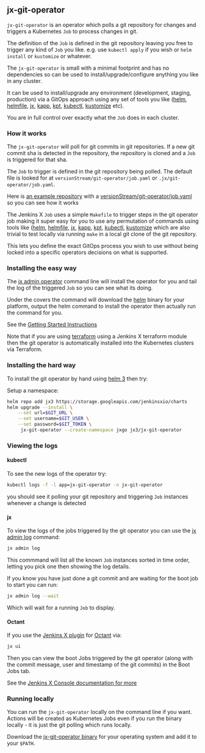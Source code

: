 ## jx-git-operator

`jx-git-operator` is an operator which polls a git repository for changes and triggers a Kubernetes `Job` to process changes in git.

The definition of the `Job` is defined in the git repository leaving you free to trigger any kind of `Job` you like. e.g. use `kubectl apply` if you wish or `helm install` or `kustomize` or whatever. 

The `jx-git-operator` is small with a minimal footprint and has no dependencies so can be used to install/upgrade/configure anything you like in any cluster.

It can be used to install/upgrade any environment (development, staging, production) via a GitOps approach using any set of tools you like ([helm](https://helm.sh/), [helmfile](https://github.com/roboll/helmfile), [jx](https://github.com/jenkins-x/jx-cli/releases),  [kapp](https://get-kapp.io/), [kpt](https://googlecontainertools.github.io/kpt/), [kubectl](https://kubernetes.io/docs/reference/kubectl/kubectl/), [kustomize](https://kustomize.io/) etc).

You are in full control over exactly what the `Job` does in each cluster.   

### How it works

The `jx-git-operator` will poll for git commits in git repositories. If a new git commit sha is detected in the repository, the repository is cloned and a `Job` is triggered for that sha.

The `Job` to trigger is defined in the git repository being polled. The default file is looked for at `versionStream/git-operator/job.yaml` or `.jx/git-operator/job.yaml`.

Here is [an example repository](https://github.com/jx3-gitops-repositories/jx3-kubernetes) with a [versionStream/git-operator/job.yaml](https://github.com/jx3-gitops-repositories/jx3-kubernetes/blob/master/versionStream/git-operator/job.yaml) so you can see how it works

The Jenkins X `Job` uses a simple `Makefile` to trigger steps in the git operator job making it super easy for you to use any permutation of commands using tools like ([helm](https://helm.sh/), [helmfile](https://github.com/roboll/helmfile), [jx](https://github.com/jenkins-x/jx-cli/releases), [kapp](https://get-kapp.io/), [kpt](https://googlecontainertools.github.io/kpt/), [kubectl](https://kubernetes.io/docs/reference/kubectl/kubectl/), [kustomize](https://kustomize.io/) which are also trivial to test locally via running `make` in a local git clone of the git repository.

This lets you define the exact GitOps process you wish to use without being locked into a specific operators decisions on what is supported.
                 

### Installing the easy way

The [jx admin operator](https://github.com/jenkins-x/jx-admin/blob/master/docs/cmd/jx-admin_operator.md) command line will install the operator for you and tail the log of the triggered `Job` so you can see what its doing. 

Under the covers the command will download the [helm](https://helm.sh/) binary for your platform, output the helm command to install the operator then actually run the command for you.

See the [Getting Started Instructions](https://jenkins-x.io/v3/admin/setup/operator/)

Note that if you are using [terraform](https://www.terraform.io/) using a Jenkins X terraform module then the git operator is automatically installed into the Kubernetes clusters via Terraform.
      

### Installing the hard way

To install the git operator by hand using [helm 3](https://helm.sh/) then try:

Setup a namespace:

```bash 
helm repo add jx3 https://storage.googleapis.com/jenkinsxio/charts
helm upgrade --install \
    --set url=$GIT_URL \
    --set username=$GIT_USER \
    --set password=$GIT_TOKEN \
     jx-git-operator --create-namespace jxgo jx3/jx-git-operator
```

### Viewing the logs
      

#### kubectl 

To see the new logs of the operator try:


```bash
kubectl logs -f -l app=jx-git-operator -n jx-git-operator
```    

you should see it polling your git repository and triggering `Job` instances whenever a change is detected

#### jx

To view the logs of the jobs triggered by the git operator you can use the [jx admin log](https://github.com/jenkins-x/jx-admin/blob/master/docs/cmd/jx-admin_log.md) command:

```bash 
jx admin log
```
         
This commmand will list all the known `Job` instances sorted in time order, letting you pick one then showing the log details.

If you know you have just done a git commit and are waiting for the boot job to start you can run:

```bash 
jx admin log --wait
```

Which will wait for a running `Job` to display.


#### Octant

If you use the [Jenkins X plugin](https://github.com/jenkins-x/octant-jx) for [Octant](https://octant.dev/) via:

```bash 
jx ui
```
                                               
Then you can view the boot Jobs triggered by the git operator (along with the commit message, user and timestamp of the git commits) in the Boot Jobs tab.

See the [Jenkins X Console documentation for more](https://jenkins-x.io/v3/develop/ui/octant/)


### Running locally

You can run the `jx-git-operator` locally on the command line if you want. Actions will be created as Kubernetes Jobs even if you run the binary locally - it is just the git polling which runs locally.

Download the [jx-git-operator binary](https://github.com/jenkins-x/jx-git-operator/releases) for your operating system and add it to your `$PATH`.
